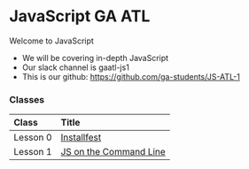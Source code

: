 # JavaScript GA ATL

Welcome to JavaScript

  - We will be covering in-depth JavaScript
  - Our slack channel is gaatl-js1
  - This is our github: https://github.com/ga-students/JS-ATL-1

### Classes

| Class | Title |
| :--- | :--- | 
| Lesson 0 | [Installfest](./Classes/00-installfest/readme.md)
| Lesson 1 | [JS on the Command Line](./Classes/00-installfest/readme.md)

